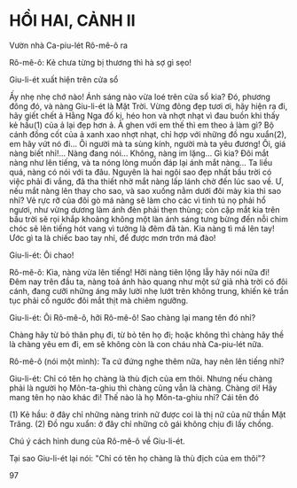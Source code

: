 # HỒI HAI, CẢNH II

Vườn nhà Ca-piu-lét
Rô-mê-ô ra

Rô-mê-ô: Kẻ chưa từng bị thương thì hà sợ gì sẹo!

Giu-li-ét xuất hiện trên cửa sổ

Ấy nhẹ nhẹ chớ nào! Ánh sáng nào vừa loé trên cửa sổ kia? Đó, phương đông đó, và nàng Giu-li-ét là Mặt Trời. Vừng đông đẹp tươi ơi, hãy hiện ra đi, hãy giết chết ả Hằng Nga đố kị, héo hon và nhợt nhạt vì đau buồn khi thấy kẻ hầu(1) của ả lại đẹp hơn ả. À ghen với em thế thì em theo ả làm gì? Bộ cánh đồng cốt của ả xanh xao nhợt nhạt, chỉ hợp với những đồ ngu xuẩn(2), em hãy vứt nó đi... Ôi người mà ta sùng kính, người mà ta yêu đương! Ôi, giá nàng biết nhỉ!... Nàng đang nói... Không, nàng im lặng... Gì kia? Đôi mắt nàng như lên tiếng, và ta nóng lòng muốn đáp lại ánh mắt nàng... Ta liều quá, nàng có nói với ta đâu. Nguyên là hai ngôi sao đẹp nhất bầu trời có việc phải đi vắng, đã tha thiết nhờ mắt nàng lấp lánh chờ đến lúc sao về. Ư, nếu mắt nàng lên thay cho sao, và sao xuống nằm dưới đôi mày kia thì sao nhỉ? Vẻ rực rỡ của đôi gò má nàng sẽ làm cho các vì tinh tú nọ phải hổ ngươi, như vừng dương làm ánh đèn phải thẹn thùng; còn cặp mắt kia trên bầu trời sẽ rọi khắp khoảng không một làn ánh sáng tưng bừng đến nỗi chim chóc sẽ lên tiếng hót vang vì tưởng là đêm đã tàn. Kia nàng tì má lên tay! Ước gì ta là chiếc bao tay nhỉ, để được mơn trớn má đào!

Giu-li-ét: Ôi chao!

Rô-mê-ô: Kìa, nàng vừa lên tiếng! Hỡi nàng tiên lộng lẫy hãy nói nữa đi! Đêm nay trên đầu ta, nàng toả ánh hào quang như một sứ giả nhà trời có đôi cánh, đang cưỡi những áng mây lười nhẹ lướt trên không trung, khiến kẻ trần tục phải cố ngước đôi mắt thịt mà chiêm ngưỡng.

Giu-li-ét: Ôi Rô-mê-ô, hỡi Rô-mê-ô! Sao chàng lại mang tên đó nhỉ?

Chàng hãy từ bỏ thân phụ đi, từ bỏ tên họ đi; hoặc không thì chàng hãy thề là chàng yêu em đi, em sẽ không còn là con cháu nhà Ca-piu-lét nữa.

Rô-mê-ô (nói một mình): Ta cứ đứng nghe thêm nữa, hay nên lên tiếng nhỉ?

Giu-li-ét: Chỉ có tên họ chàng là thù địch của em thôi. Nhưng nếu chàng phải là người họ Môn-ta-ghiu thì chàng cũng vẫn là chàng. Chàng ơi! Hãy mang tên họ nào khác đi! Thế nào là họ Môn-ta-ghiu nhỉ? Cái tên đó

(1) Kẻ hầu: ở đây chỉ những nàng trinh nữ được coi là thị nữ của nữ thần Mặt Trăng.
(2) Đồ ngu xuẩn: ở đây chỉ những cô gái không chịu đi lấy chồng.

Chú ý cách hình dung của Rô-mê-ô về Giu-li-ét.

Tại sao Giu-li-ét lại nói: "Chỉ có tên họ chàng là thù địch của em thôi"?

97